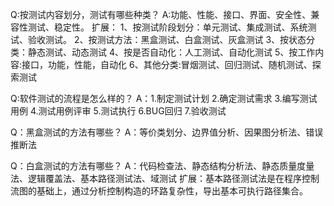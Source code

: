 <!--
 * @Date: 2022-10-30 17:32:58
 * @LastEditors: sunshaochen 805960031@qq.com
 * @LastEditTime: 2022-10-30 18:57:06
 * @FilePath: \ToFindWork\测试理论.md
-->
Q:按测试内容划分，测试有哪些种类？
A:功能、性能、接口、界面、安全性、兼容性测试、稳定性。
扩展：
1、按测试阶段划分：单元测试、集成测试、系统测试、验收测试。
2、按测试方法：黑盒测试、白盒测试、灰盒测试
3、按状态分类：静态测试、动态测试
4、按是否自动化：人工测试、自动化测试
5、按工作内容:接口，功能，性能，自动化
6、其他分类:冒烟测试、回归测试、随机测试、探索测试

Q:软件测试的流程是怎么样的？
A：1.制定测试计划
   2.确定测试需求
   3.编写测试用例
   4.测试用例评审
   5.测试执行
   6.BUG回归
   7.验收测试

Q：黑盒测试的方法有哪些？
A：等价类划分、边界值分析、因果图分析法、错误推断法 

Q：白盒测试的方法有哪些？
A：代码检查法、静态结构分析法、静态质量度量法、逻辑覆盖法、基本路径测试法、域测试
扩展：基本路径测试法是在程序控制流图的基础上，通过分析控制构造的环路复杂性，导出基本可执行路径集合。

